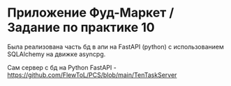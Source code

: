 # Приложение Фуд-Маркет / Задание по практике 10

Была реализована часть бд в апи на FastAPI (python) с использованием SQLAlchemy на движке asyncpg.

Сам сервер с бд на Python FastAPI - https://github.com/FlewToL/PCS/blob/main/TenTaskServer




